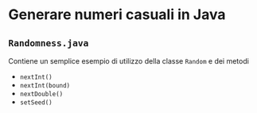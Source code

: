 # Generare numeri casuali in Java

## `Randomness.java`
Contiene un semplice esempio di utilizzo della classe `Random` e dei metodi
* `nextInt()`
* `nextInt(bound)`
* `nextDouble()`
* `setSeed()`